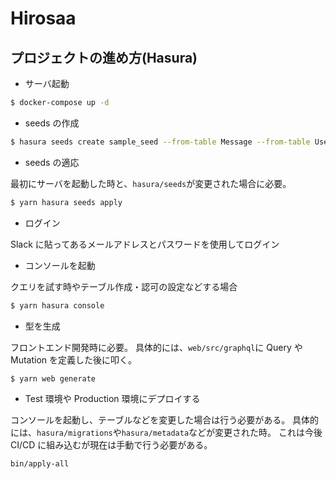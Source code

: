 # Hirosaa

## プロジェクトの進め方(Hasura)

- サーバ起動

```bash
$ docker-compose up -d
```

- seeds の作成

```bash
$ hasura seeds create sample_seed --from-table Message --from-table User --from-table Organization --from-table Circle --from-table CircleSkill --from-table CircleUser --from-table ParentCategory --from-table Skill --from-table SubCategory --from-table UserSkill  --endpoint https://allowed-herring-99.hasura.app --admin-secret dvakve53oeo2q
```

- seeds の適応

最初にサーバを起動した時と、`hasura/seeds`が変更された場合に必要。

```bash
$ yarn hasura seeds apply
```

- ログイン

Slack に貼ってあるメールアドレスとパスワードを使用してログイン

- コンソールを起動

クエリを試す時やテーブル作成・認可の設定などする場合

```bash
$ yarn hasura console
```

- 型を生成

フロントエンド開発時に必要。
具体的には、`web/src/graphql`に Query や Mutation を定義した後に叩く。

```bash
$ yarn web generate
```

- Test 環境や Production 環境にデプロイする

コンソールを起動し、テーブルなどを変更した場合は行う必要がある。
具体的には、`hasura/migrations`や`hasura/metadata`などが変更された時。
これは今後 CI/CD に組み込むが現在は手動で行う必要がある。

```bash
bin/apply-all
```
